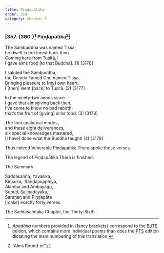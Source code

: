 ```yaml
---
title: Piṇḍapātika
order: 360
category: chapter-3
---
```


### \[357. {360.}[^1] Piṇḍapātika[^2]\]

The Sambuddha was named Tissa;  
he dwelt in the forest back then.  
Coming here from Tusitā, I  
I gave alms food \[to that Buddha\]. (1) \[3176\]

I saluted the Sambuddha,  
the Greatly Famed One named Tissa.  
Bringing pleasure to \[my\] own heart,  
I \[then\] went \[back\] to Tusitā. (2) \[3177\]

In the ninety-two aeons since  
I gave that almsgiving back then,  
I’ve come to know no bad rebirth:  
that’s the fruit of \[giving\] alms food. (3) \[3178\]

The four analytical modes,  
and these eight deliverances,  
six special knowledges mastered,  
\[I have\] done what the Buddha taught! (4) \[3179\]

Thus indeed Venerable Piṇḍapātika Thera spoke these verses.

The legend of Piṇḍapātika Thera is finished.

The Summary:

Saddasañña, Yavasika,  
Kiŋsuka, ‘Raṇḍapupphiya,  
Ālamba and Ambayāgu,  
Supuṭi, Sajjhadāyaka,  
Saraṇaŋ and Piṇḍapāta  
\[make\] exactly forty verses.

The Saddasaññaka Chapter, the Thirty-Sixth

[^1]: *Apadāna* numbers provided in {fancy brackets} correspond to the <abbr title="Buddha Jayanthi Tripitaka Series">BJTS</abbr> edition, which contains more individual poems than does the <abbr title="Pali Text Society">PTS</abbr> edition dictating the main numbering of this translation.

[^2]: “Alms Round-er”
